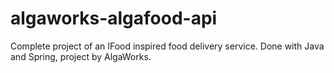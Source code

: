 # algaworks-algafood-api

Complete project of an IFood inspired food delivery service. Done with Java and Spring, project by AlgaWorks.
